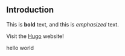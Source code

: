 ## Introduction

This is **bold** text, and this is _emphasized_ text.

Visit the [Hugo](https://gohugo.io) website!

hello world
